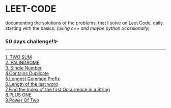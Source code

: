 # LEET-CODE
documenting the solutions of the problems, that I solve on Leet Code, daily.<br>
starting with the basics. <em> (using c++ and maybe python ocassionally) </em>
<h3>50 days challenge!✨</h3>
<hr>
<a href="https://github.com/laxitajain/LEET-CODE/blob/main/TWO%20SUM.cpp">1. TWO SUM</a><br>
<a href="https://github.com/laxitajain/LEET-CODE/blob/main/PALINDROME.cpp">2. PALINDROME</a><br>
<a href="https://github.com/laxitajain/LEET-CODE/blob/main/Single%20Number.py">3. Single Number</a><br>
<a href="https://github.com/laxitajain/LEET-CODE/blob/main/Contains%20Duplicate.py">4.Contains Duplicate</a><br>
<a href="https://github.com/laxitajain/LEET-CODE/blob/main/Longest%20Common%20Prefix.cpp">5.Longest Common Prefix</a><br>
<a href="https://github.com/laxitajain/LEET-CODE/blob/main/Length%20of%20the%20last%20word.py">6.Length of the last word</a><br>
<a href="https://github.com/laxitajain/LEET-CODE/blob/main/Find%20the%20index%20of%20the%20first%20occurrence%20in%20the%20String.py">7.Find the Index of the first Occurrence in a String</a><br>
<a href="https://github.com/laxitajain/LEET-CODE/blob/main/PLUS%20ONE.py">8.PLUS ONE</a><br>
<a href="https://github.com/laxitajain/LEET-CODE/blob/main/Power%20Of%20Two.py">9.Power Of Two</a><br>
